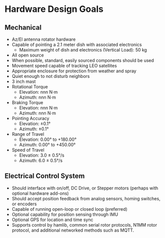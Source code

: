 # Hardware Design Goals

## Mechanical

* Az/El antenna rotator hardware
* Capable of pointing a 2.1 meter dish with associated electronics
  * Maximum weight of dish and electronics (Vertical Load): 50 kg
* All open source
* When possible, standard, easily sourced components should be used
* Movement speed capable of tracking LEO satellites
* Appropriate enclosure for protection from weather and spray
* Quiet enough to not disturb neighbors
* 3 inch mast
* Rotational Torque
  * Elevation: nnn N&sdot;m
  * Azimuth: nnn N&sdot;m
* Braking Torque
  * Elevation: nnn N&sdot;m
  * Azimuth: nnn N&sdot;m
* Pointing Accuracy
  * Elevation:  &pm;0.1&deg;
  * Azimuth: &pm;0.1&deg;
* Range of Travel
  * Elevation: 0.00&deg; to +180.00&deg;
  * Azimuth: 0.00&deg; to +450.00&deg;
* Speed of Travel
  * Elevation: 3.0 &plusmn; 0.5&deg;/s
  * Azimuth: 6.0 &plusmn; 0.5&deg;/s

## Electrical Control System

* Should interface with on/off, DC Drive, or Stepper motors (perhaps with optional hardware add-ons)
* Should accept position feedback from analog sensors, homing switches, or encoders
* Capable of running open-loop or closed loop (preferred)
* Optional capability for position sensing through IMU
* Optional GPS for location and time sync
* Supports control by hamlib, common serial rotor protocols, N1MM rotor protocol, and additional networked methods such as MQTT.


